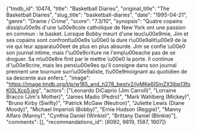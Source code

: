 {"tmdb_id": 10474, "title": "Basketball Diaries", "original_title": "The Basketball Diaries", "slug_title": "basketball-diaries", "date": "1995-04-21", "genre": "Drame / Crime", "score": "7.3/10", "synopsis": "Quatre copains dissip\u00e9s d'une \u00e9cole catholique de New York ont une passion en commun : le basket. Lorsque Bobby meurt d'une leuc\u00e9mie, Jim et ses copains sont confront\u00e9s \u00e0 la dure r\u00e9alit\u00e9 de la vie qui leur appara\u00eet de plus en plus absurde. Jim se confie \u00e0 son journal intime, mais l'\u00e9criture ne l'emp\u00eache pas de se droguer. Sa m\u00e8re finit par le mettre \u00e0 la porte. Il continue d'\u00e9crire, mais les pens\u00e9es qu'il consigne dans son journal prennent une tournure surr\u00e9aliste, t\u00e9moignant au quotidien de sa descente aux enfers.", "image": "https://image.tmdb.org/t/p/w185_and_h278_bestv2/iyMKe6ISmZX3ibp13foKI0LXcp5.jpg", "actors": ["Leonardo DiCaprio (Jim Carroll)", "Lorraine Bracco (Jim's Mother)", "James Madio (Pedro)", "Mark Wahlberg (Mickey)", "Bruno Kirby (Swifty)", "Patrick McGaw (Neutron)", "Juliette Lewis (Diane Moody)", "Michael Imperioli (Bobby)", "Ernie Hudson (Reggie)", "Manny Alfaro (Manny)", "Cynthia Daniel (Winkie)", "Brittany Daniel (Blinkie)"], "comments": [], "recommandations_id": [8092, 9819, 1587, 1907]}
